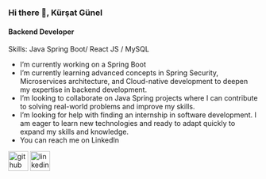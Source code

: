 ### Hi there 👋, Kürşat Günel
#### Backend Developer

Skills: Java Spring Boot/ React JS / MySQL 

- I’m currently working on a Spring Boot
- I’m currently learning advanced concepts in Spring Security, Microservices architecture, and Cloud-native development to deepen my expertise in backend development. 
- I’m looking to collaborate on  Java Spring projects where I can contribute to solving real-world problems and improve my skills.
- I’m looking for help with finding an internship in software development. I am eager to learn new technologies and ready to adapt quickly to expand my skills and knowledge.
- You can reach me on LinkedIn 


[<img src='https://cdn.jsdelivr.net/npm/simple-icons@3.0.1/icons/github.svg' alt='github' height='40'>](https://github.com/kursatgunel)  [<img src='https://cdn.jsdelivr.net/npm/simple-icons@3.0.1/icons/linkedin.svg' alt='linkedin' height='40'>](https://www.linkedin.com/in/kursatgunel/) 
